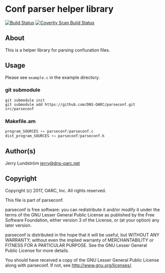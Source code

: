 # Conf parser helper library

[![Build Status](https://travis-ci.org/DNS-OARC/parseconf.svg?branch=develop)](https://travis-ci.org/DNS-OARC/parseconf) [![Coverity Scan Build Status](https://scan.coverity.com/projects/11848/badge.svg)](https://scan.coverity.com/projects/dns-oarc-parseconf)

## About

This is a helper library for parsing confiuration files.

## Usage

Please see `example.c` in the example directory.

### git submodule

```shell
git submodule init
git submodule add https://github.com/DNS-OARC/parseconf.git src/parseconf
```

### Makefile.am

```m4
program_SOURCES += parseconf/parseconf.c
dist_program_SOURCES += parseconf/parseconf.h
```

## Author(s)

Jerry Lundström <jerry@dns-oarc.net>

## Copyright

Copyright (c) 2017, OARC, Inc.
All rights reserved.

This file is part of parseconf.

parseconf is free software: you can redistribute it and/or modify
it under the terms of the GNU Lesser General Public License as published by
the Free Software Foundation, either version 3 of the License, or
(at your option) any later version.

parseconf is distributed in the hope that it will be useful,
but WITHOUT ANY WARRANTY; without even the implied warranty of
MERCHANTABILITY or FITNESS FOR A PARTICULAR PURPOSE.  See the
GNU Lesser General Public License for more details.

You should have received a copy of the GNU Lesser General Public License
along with parseconf.  If not, see <http://www.gnu.org/licenses/>.
